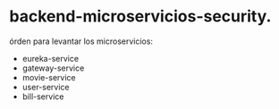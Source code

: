 # backend-microservicios-security.

órden para levantar los microservicios:
- eureka-service
- gateway-service
- movie-service
- user-service
- bill-service
